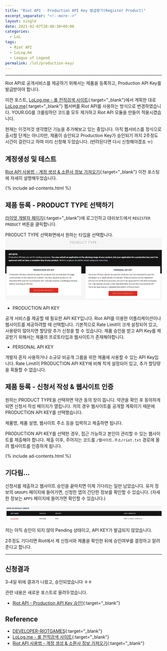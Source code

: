 ```yaml
---
title: "Riot API - Production API Key 발급받기(Register Product)"
excerpt_separator: "<!--more-->"
layout: single
date: 2021-02-07T20:40:30+09:00
categories:
  - LoL
tags:
  - Riot API
  - LoLog.me
  - League of Legend
permalink: /lol/production-key/
---
```

---


Riot API로 공개서비스를 제공하기 위해서는 제품을 등록하고, Production API Key를 발급받아야 합니다. 
<!--more-->

이전 포스트, [LoLog.me - 롤 전적검색 사이트](/lol/lolog-me/){:target="_blank"}에서 계획한 대로 [LoLog.me](https://lolog.me/){:target="_blank"} 웹서버를 Riot API를 사용하는 방식으로 변경하였습니다. YOUR.GG를 크롤링하던 코드를 모두 제거하고 Riot API 모듈을 만들어 적용시켰습니다.

현재는 이것저것 생각했던 기능을 추가해보고 있는 중입니다. 아직 웹서비스를 정식으로 출시할 단계는 아니지만, 제품이 승인되고 Production Key가 승인되기 까지 2주정도 시간이 걸린다고 하여 미리 신청해 두었습니다. (반려된다면 다시 신청해야겠죠 ㅠ)


## 계정생성 및 테스트
[Riot API 사용법 - 계정 생성 & 소환사 정보 가져오기](/lol/riot-api/){:target="_blank"} 이전 포스팅에 자세히 설명해두었습니다.

{% include ad-contents.html %}

## 제품 등록 - PRODUCT TYPE 선택하기
[라이엇 개발자 페이지](https://developer.riotgames.com/){:target="_blank"}에 로그인하고 대쉬보드에서 `REGISTER PRODUCT` 버튼을 클릭합니다.

PRODUCT TYPE 선택화면에서 원하는 타입을 선택합니다.
![product type](/assets/post-images/riotapi-register/producttype.png)

* PRODUCTION API KEY

공개 서비스를 제공할 때 필요한 API KEY입니다. Riot API를 이용한 어플리케이션이나 웹사이트를 제공하려할 때 선택합니다. 기본적으로 Rate Limit이 크게 설정되어 있고, 사용량이 많아지면 할당량 추가 신청을 할 수 있습니다. 제품 승인을 받고 API Key를 제공받기 위해서는 제품의 프로토타입과 웹사이트가 존재해야합니다.

* PERSONAL API KEY

개발자 혼자 사용하거나 소규모 비공개 그룹을 위한 제품에 사용할 수 있는 API Key입니다. Rate Limit이 PRODUCTION API KEY에 비해 작게 설정되어 있고, 추가 할당량을 획들할 수 없습니다.


## 제품 등록 - 신청서 작성 & 웹사이트 인증

원하는 PRODUCT TYPE을 선택하면 약관 동의 창이 뜹니다. 약관을 확인 후 동의하게 되면 신청서 작성 페이지가 열립니다. 저의 경우 웹사이트를 공개할 계획이기 때문에 PRODUCTION API KEY를 선택했습니다.

제품명, 제품 설명, 웹사이트 주소 등을 입력하고 제출하면 됩니다.

PRODUCTION API KEY를 선택한 경우, 접근 가능하고 본인이 관리할 수 있는 웹사이트를 제출해야 합니다. 제출 이후, 주어지는 코드를 `/웹사이트.주소/riot.txt` 경로에 올려 웹사이트를 인증하게 됩니다.

{% include ad-contents.html %}

## 기다림...

신청서를 제출하고 웹사이트 승인을 끝마치면 이제 기다리는 일만 남았습니다. 유저 정보의 `GROUPS` 페이지에 들어가면, 신청한 앱의 간단한 정보를 확인할 수 있습니다. (자세한 정보는 `APPS` 페이지에 들어가면 확인할 수 있습니다.)

![pending](/assets/post-images/riotapi-register/pending.png)

저는 아직 승인이 되지 않아 Pending 상태이고, API KEY가 발급되지 않았습니다.

2주정도 기다리면 Riot에서 제 신청서와 제품을 확인한 뒤에 승인여부를 결정하고 알려준다고 합니다.

---

## 신청결과
3-4일 뒤에 결과가 나왔고, 승인되었습니다 ㅎㅎ

관련 내용은 새로운 포스트로 올려두었습니다.

* [Riot API - Production API Key 승인!](/lol/production-key-approved/){:target="_blank"}


## Reference
* [DEVELOPER-RIOTGAMES](https://developer.riotgames.com/){:target="_blank"}
* [LoLog.me - 롤 전적검색 사이트](/lol/lolog-me/){:target="_blank"}
* [Riot API 사용법 - 계정 생성 & 소환사 정보 가져오기](/lol/riot-api/){:target="_blank"}
